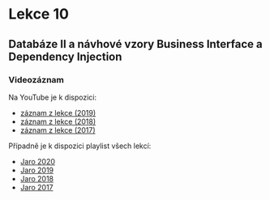 Lekce 10
========

Databáze II a návhové vzory Business Interface a Dependency Injection
---------------------------------------------------------------------

### Videozáznam

Na YouTube je k dispozici:
* [záznam z lekce (2019)](https://www.youtube.com/watch?v=1XPIdLdzOUA)
* [záznam z lekce (2018)](https://www.youtube.com/watch?v=xh1RV4-I3A4)
* [záznam z lekce (2017)](https://www.youtube.com/watch?v=JcLVpX2px9Y)

Případně je k dispozici playlist všech lekcí:
* [Jaro 2020](https://www.youtube.com/playlist?list=PLTCx5oiCrIJ5H1uPvwQYUkhQuznifLe-L)
* [Jaro 2019](https://www.youtube.com/playlist?list=PLTCx5oiCrIJ7I5m_zJtjZoLS-pxSi859Z)
* [Jaro 2018](https://www.youtube.com/playlist?list=PLTCx5oiCrIJ6mcuJ1VaY8s0mzFsaMUzp-)
* [Jaro 2017](https://www.youtube.com/playlist?list=PLUVJxzuCt9ATwP3dFn5xCHvObtu2EveNZ)
